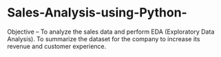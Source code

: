 # Sales-Analysis-using-Python-
Objective – To analyze the sales data and perform EDA (Exploratory Data Analysis). To summarize the dataset for the company to increase its revenue and customer experience.

